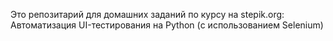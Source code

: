 Это репозитарий для домашних заданий по курсу на stepik.org:
Автоматизация UI-тестирования на Python
(с использованием Selenium)
